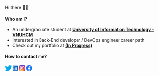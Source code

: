 Hi there 👋🏻

#### Who am I?
- An undergraduate student at **[University of Information Technology - VNUHCM](https://en.wikipedia.org/wiki/Ho_Chi_Minh_City_University_of_Information_Technology)**
- Interested in Back-End developer / DevOps engineer career path
- Check out my portfolio at **[(In Progress)](http://example.com)**


#### How to contact me?
<a href="https://twitter.com/bhuukhanhhh" target="_blank">
    <img align="left" alt="Twitter" width="22px" src="./assets/twitter.svg" />
</a>
<a href="https://www.linkedin.com/in/bhuukhanhhh/" target="_blank">
    <img align="left" alt="LinkedIn" width="22px" src="./assets/linkedin.svg" />
</a>
<a href="https://instagram.com/_____bhk" target="_blank">
    <img align="left" alt="Instagram" width="22px" src="./assets/instagram.svg" />
</a>
<a href="https://facebook.com/bhkhanh" target="_blank">
    <img align="left" alt="Facebook" width="22px" src="./assets/facebook.svg" />
</a>
